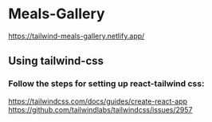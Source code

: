 # Meals-Gallery
https://tailwind-meals-gallery.netlify.app/ 

## Using tailwind-css

### Follow the steps for setting up react-tailwind css:
https://tailwindcss.com/docs/guides/create-react-app
<br/>
https://github.com/tailwindlabs/tailwindcss/issues/2957

